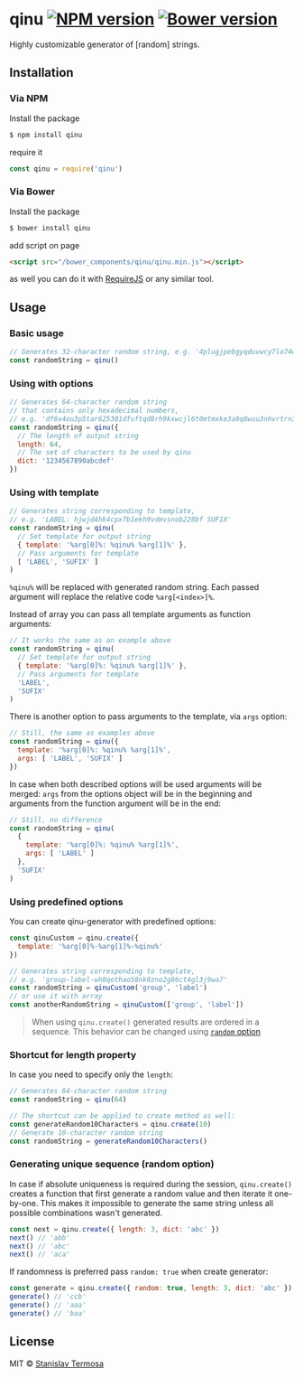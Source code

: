 # qinu [![NPM version](https://img.shields.io/npm/v/qinu.svg?style=flat-square)](https://www.npmjs.com/package/qinu) [![Bower version](https://img.shields.io/bower/v/qinu.svg?style=flat-square)](https://github.com/termosa/qinu)

Highly customizable generator of [random] strings.

## Installation

### Via NPM

Install the package

```bash
$ npm install qinu
```

require it

```js
const qinu = require('qinu')
```

### Via Bower

Install the package

```bash
$ bower install qinu
```

add script on page

```html
<script src="/bower_components/qinu/qinu.min.js"></script>
```

as well you can do it with [RequireJS](http://requirejs.org/) or any similar tool.

## Usage

### Basic usage

```js
// Generates 32-character random string, e.g. '4plugjpebgyqduvwcy7lo74wj4idxu5w'
const randomString = qinu()
```

### Using with options

```js
// Generates 64-character random string
// that contains only hexadecimal numbers,
// e.g. 'df6x4ou3p5tar625301dfuftqd8rh9kxwcjl6t0mtmxke3a9q8wuu3nhvrtrn3na'
const randomString = qinu({
  // The length of output string
  length: 64,
  // The set of characters to be used by qinu
  dict: '1234567890abcdef'
})
```

### Using with template

```js
// Generates string corresponding to template,
// e.g. 'LABEL: hjwjd4hk4cpx7b1ekh9vdmvsnob228bf SUFIX'
const randomString = qinu(
  // Set template for output string
  { template: '%arg[0]%: %qinu% %arg[1]%' },
  // Pass arguments for template
  [ 'LABEL', 'SUFIX' ]
)
```

`%qinu%` will be replaced with generated random string. Each passed argument will replace the relative code `%arg[<index>]%`.

Instead of array you can pass all template arguments as function arguments:

```js
// It works the same as an example above
const randomString = qinu(
  // Set template for output string
  { template: '%arg[0]%: %qinu% %arg[1]%' },
  // Pass arguments for template
  'LABEL',
  'SUFIX'
)
```

There is another option to pass arguments to the template, via `args` option:

```js
// Still, the same as examples above
const randomString = qinu({
  template: '%arg[0]%: %qinu% %arg[1]%',
  args: [ 'LABEL', 'SUFIX' ]
})
```

In case when both described options will be used arguments will be merged: `args` from the options object will be in the beginning and arguments from the function argument will be in the end:

```js
// Still, no difference
const randomString = qinu(
  {
    template: '%arg[0]%: %qinu% %arg[1]%',
    args: [ 'LABEL' ]
  },
  'SUFIX'
)
```

### Using predefined options

You can create qinu-generator with predefined options:

```js
const qinuCustom = qinu.create({
  template: '%arg[0]%-%arg[1]%-%qinu%'
})

// Generates string corresponding to template,
// e.g. 'group-label-wh0qothao58nk0zno2g86ct4gl3j9wa7'
const randomString = qinuCustom('group', 'label')
// or use it with array
const anotherRandomString = qinuCustom(['group', 'label'])
```

> When using `qinu.create()` generated results are ordered in a sequence. This behavior can be changed using [`random` option](#generating-unique-sequence-random-option)

### Shortcut for length property

In case you need to specify only the `length`:

```js
// Generates 64-character random string
const randomString = qinu(64)

// The shortcut can be applied to create method as well:
const generateRandom10Characters = qinu.create(10)
// Generate 10-character random string
const randomString = generateRandom10Characters()
```

### Generating unique sequence (random option)

In case if absolute uniqueness is required during the session, `qinu.create()` creates a function that first generate a random value and then iterate it one-by-one. This makes it impossible to generate the same string unless all possible combinations wasn't generated.

```js
const next = qinu.create({ length: 3, dict: 'abc' })
next() // 'abb'
next() // 'abc'
next() // 'aca'
```

If randomness is preferred pass `random: true` when create generator:

```js
const generate = qinu.create({ random: true, length: 3, dict: 'abc' })
generate() // 'ccb'
generate() // 'aaa'
generate() // 'baa'
```

## License

MIT © [Stanislav Termosa](https://github.com/termosa)
